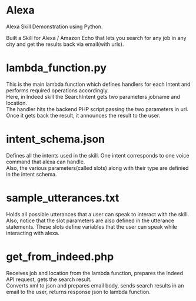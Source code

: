 # Alexa

Alexa Skill Demonstration using Python.

Built a Skill for Alexa / Amazon Echo that lets you search for any job in any city and get the results back via email(with urls).

# lambda_function.py
This is the main lambda function which defines handlers for each Intent and performs required operations accordingly.<br>
Here, in Indeed skill the SearchIntent gets two parameters jobname and location.<br>
The handler hits the backend PHP script passing the two parameters in url.<br>
Once it gets back the result, it announces the result to the user.

# intent_schema.json
Defines all the intents used in the skill. One intent corresponds to one voice command that alexa can handle.<br>
Also, the various parameters(called slots) along with their type are definied in the intent schema.

# sample_utterances.txt
Holds all possible utterances that a user can speak to interact with the skill. Also, notice that the slot parameters are also defined in the utterance statements. These slots define variables that the user can speak while interacting with alexa.

# get_from_indeed.php
Receives job and location from the lambda function, prepares the Indeed API request, gets the search result.<br>
Converts xml to json and prepares email body, sends search results in an email to the user, returns response json to lambda function.
